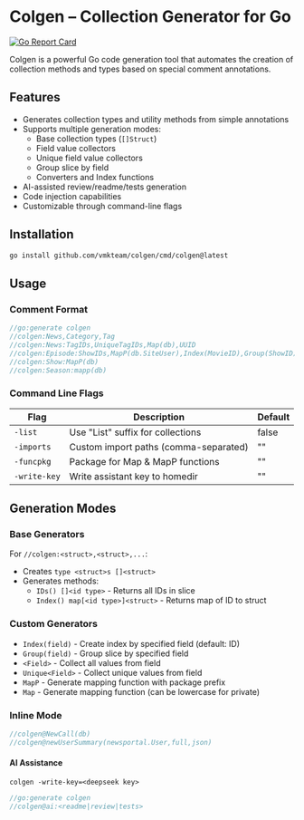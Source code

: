 # Colgen – Collection Generator for Go

[![Go Report Card](https://goreportcard.com/badge/github.com/vmkteam/colgen)](https://goreportcard.com/report/github.com/vmkteam/colgen)

Colgen is a powerful Go code generation tool that automates the creation of collection methods and types based on special comment annotations.

## Features

- Generates collection types and utility methods from simple annotations
- Supports multiple generation modes:
    - Base collection types (`[]Struct`)
    - Field value collectors
    - Unique field value collectors
    - Group slice by field
    - Converters and Index functions
- AI-assisted review/readme/tests generation
- Code injection capabilities
- Customizable through command-line flags

## Installation

```sh
go install github.com/vmkteam/colgen/cmd/colgen@latest
```

## Usage

### Comment Format

```go
//go:generate colgen
//colgen:News,Category,Tag
//colgen:News:TagIDs,UniqueTagIDs,Map(db),UUID
//colgen:Episode:ShowIDs,MapP(db.SiteUser),Index(MovieID),Group(ShowID)
//colgen:Show:MapP(db)
//colgen:Season:mapp(db)
```

### Command Line Flags

| Flag         | Description                           | Default |
|--------------|---------------------------------------|---------|
| `-list`      | Use "List" suffix for collections     | false   |
| `-imports`   | Custom import paths (comma-separated) | ""      |
| `-funcpkg`   | Package for Map & MapP functions      | ""      |
| `-write-key` | Write assistant key to homedir        | ""      |

## Generation Modes

### Base Generators

For `//colgen:<struct>,<struct>,...`:
- Creates `type <struct>s []<struct>`
- Generates methods:
    - `IDs() []<id type>` - Returns all IDs in slice
    - `Index() map[<id type>]<struct>` - Returns map of ID to struct

### Custom Generators

- `Index(field)` - Create index by specified field (default: ID)
- `Group(field)` - Group slice by specified field
- `<Field>` - Collect all values from field
- `Unique<Field>` - Collect unique values from field
- `MapP` - Generate mapping function with package prefix
- `Map` - Generate mapping function (can be lowercase for private)

### Inline Mode

```go
//colgen@NewCall(db)
//colgen@newUserSummary(newsportal.User,full,json)
```
#### AI Assistance

`colgen -write-key=<deepseek key>`

```go
//go:generate colgen 
//colgen@ai:<readme|review|tests>
```
